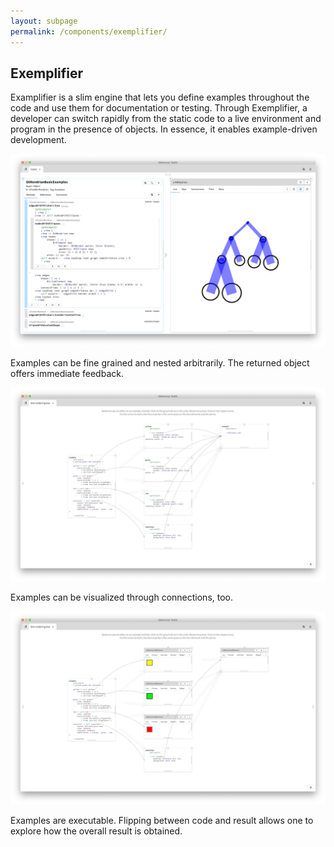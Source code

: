 ```yaml
---
layout: subpage
permalink: /components/exemplifier/
---
```


<section id="exemplifier">
	<div class="container pt-5 pb-5 jumbotron-small">
    <div class="row">
      <div class="col-md-12">
     		<h1>Exemplifier</h1>
        <p class="lead">Examplifier is a slim engine that lets you define examples throughout the code and use them for documentation or testing. Through Exemplifier, a developer can switch rapidly from the static code to a live environment and program in the presence of objects. In essence, it enables example-driven development.</p>
        <div class="sample">
          <img src="/assets/pictures/gtr-examples-nesting-preview.png">
          <div class="picture-caption">
            <p>Examples can be fine grained and nested arbitrarily. The returned object offers immediate feedback.</p>
          </div>
        </div>
        <div class="sample">
          <img src="/assets/pictures/gtr-connector-examples-code.png">
          <div class="picture-caption">
            <p>Examples can be visualized through connections, too.</p>
          </div>
        </div>
        <div class="sample">
          <img src="/assets/pictures/gtr-connector-examples-code-preview4.png">
          <div class="picture-caption">
            <p>Examples are executable. Flipping between code and result allows one to explore how the overall result is obtained.</p>
          </div>
        </div>
		  </div>			
    </div>
	</div>
</section>